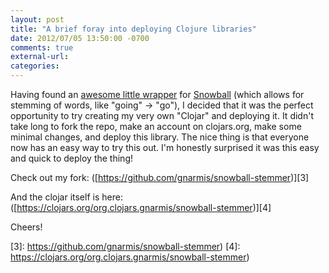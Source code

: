 ```yaml
---
layout: post
title: "A brief foray into deploying Clojure libraries"
date: 2012/07/05 13:50:00 -0700
comments: true
external-url:
categories:
---
```



Having found an [awesome little wrapper][1] for [Snowball][2] (which allows 
for stemming of words, like "going" -> "go"), I decided that it was the perfect 
opportunity to try creating my very own "Clojar" and deploying it. It didn't 
take long to fork the repo, make an account on clojars.org, make some minimal 
changes, and deploy this library. The nice thing is that everyone now has an 
easy way to try this out. I'm honestly surprised it was this easy and quick 
to deploy the thing!

Check out my fork: ([https://github.com/gnarmis/snowball-stemmer)][3]

And the clojar itself is here: ([https://clojars.org/org.clojars.gnarmis/snowball-stemmer)][4] 

Cheers!



[1]: https://github.com/weavejester/snowball-stemmer
[2]: http://snowball.tartarus.org/
[3]: https://github.com/gnarmis/snowball-stemmer)
[4]: https://clojars.org/org.clojars.gnarmis/snowball-stemmer)
